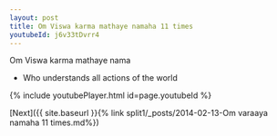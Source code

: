 ```yaml
---
layout: post
title: Om Viswa karma mathaye namaha 11 times
youtubeId: j6v33tDvrr4
---
```

 
 
Om Viswa karma mathaye nama 
 
 -  Who understands all actions of the world 
 
  
 
  
 
 
 
 
 
 


{% include youtubePlayer.html id=page.youtubeId %}
 
[Next]({{ site.baseurl }}{% link  split1/_posts/2014-02-13-Om varaaya namaha 11 times.md%})
 
